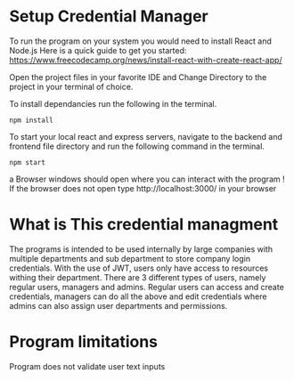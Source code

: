 # Setup Credential Manager

To run the program on your system you would need to install React and Node.js
Here is a quick guide to get you started: https://www.freecodecamp.org/news/install-react-with-create-react-app/

Open the project files in your favorite IDE and Change Directory to the project in your terminal of choice.

To install dependancies run the following in the terminal.
```
npm install
```
To start your local react and express servers, navigate to the backend and frontend file directory and run the following command in the terminal.
```
npm start 
```
a Browser windows should open where you can interact with the program !
If the browser does not open type http://localhost:3000/ in your browser


# What is This credential managment

The programs is intended to be used internally by large companies with multiple departments and sub department to store company login credentials. With the use of JWT, users only have access to resources withing their department. There are 3 different types of users, namely regular users, managers and admins. Regular users can access and create credentials, managers can do all the above and edit credentials where admins can also assign user departments and permissions.


# Program limitations

Program does not validate user text inputs
